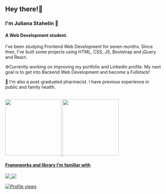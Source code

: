 ## Hey there!👋

### I'm Juliana Stahelin 🙂
#### A Web Development student.

I've been studying Frontend Web Development for seven months. Since then, I've built some projects using  HTML, CSS, JS, Bootstrap and jQuery and React.

⚙️Currently working on improving my portfolio and LinkedIn profile. My next goal is to get into Backend Web Development and become a Fullstack!

💊 I'm also a post-graduated pharmacist. I have previous experience in public and family health.

<br>
<div style="display:flex">
   <a href="https://github.com/julianastahelin">
   <img height="180em" src="https://github-readme-stats-git-masterrstaa-rickstaa.vercel.app/api?username=julianastahelin&theme=dracula">
   <img height="180em" src="https://github-readme-stats.vercel.app/api/top-langs/?username=julianastahelin&theme=dracula">
</div>

#### Frameworks and library I'm familiar with
<p><img src="https://img.shields.io/badge/Bootstrap-563D7C?style=for-the-badge&logo=bootstrap&logoColor=white"> <img src="https://img.shields.io/badge/jQuery-0769AD?style=for-the-badge&logo=jquery&logoColor=white"></p>

![Profile views](https://visitor-badge.glitch.me/badge?page_id=julianastahelin&left_color=grey&right_color=palevioletred) 
